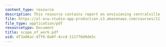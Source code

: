 ```yaml
---
content_type: resource
description: This resource contains report on envisioning centralville plan.
file: https://ol-ocw-studio-app-production.s3.amazonaws.com/courses/11-360-community-growth-and-land-use-planning-fall-2005/df3a06acd7f60a0f4ccd111776d0de5c_scope_of_work.pdf
file_type: application/pdf
resourcetype: Document
title: scope_of_work.pdf
uid: df3a06ac-d7f6-0a0f-4ccd-111776d0de5c
---
```

